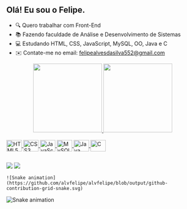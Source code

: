 ## Olá! Eu sou o Felipe.

- 🔍 Quero trabalhar com Front-End
- 📚 Fazendo faculdade de Análise e Desenvolvimento de Sistemas
- 💻 Estudando HTML, CSS, JavaScript, MySQL, OO, Java e C
- ✉️ Contate-me no email: felipealvesdasilva552@gmail.com

<div align="center">
  <a href="https://github.com/alvfelipe">
  <img height="180em" src="https://github-readme-stats.vercel.app/api?username=alvfelipe&show_icons=true&theme=dracula&include_all_commits=true&count_private=true"/>
  <img height="180em" src="https://github-readme-stats.vercel.app/api/top-langs/?username=alvfelipe&layout=compact&langs_count=7&theme=dracula"/>
</div>
  
<div style="display: inline_block"><br>
  <img align="center" alt="HTML5" height="30" width="40" src="https://cdn.jsdelivr.net/gh/devicons/devicon/icons/html5/html5-original.svg" />
  <img align="center" alt="CSS3" height="30" width="40" src="https://cdn.jsdelivr.net/gh/devicons/devicon/icons/css3/css3-original.svg" />
  <img align="center" alt="JavaScript" height="30" width="40" src="https://cdn.jsdelivr.net/gh/devicons/devicon/icons/javascript/javascript-original.svg" />
  <img align="center" alt="MySQL" height="30" width="40" src="https://cdn.jsdelivr.net/gh/devicons/devicon/icons/mysql/mysql-original.svg" />
  <img align="center" alt="Java" height="30" width="40" src="https://cdn.jsdelivr.net/gh/devicons/devicon/icons/java/java-original.svg" />
  <img align="center" alt="C" height="30" width="40" src="https://cdn.jsdelivr.net/gh/devicons/devicon/icons/c/c-original.svg" />
</div>
  
##
  
<div>
    <a href="felipealvesdasilva552@gmail.com" target="_blank"><img src="https://img.shields.io/badge/Gmail-D14836?style=for-the-badge&logo=gmail&logoColor=white" target="_blank"></a>
    <a href="https://www.linkedin.com/in/felipe-alves-2696421a7/" target="_blank"><img src="https://img.shields.io/badge/LinkedIn-0077B5?style=for-the-badge&logo=linkedin&logoColor=white" target="_blank"></a>
  
    ![Snake animation](https://github.com/alvfelipe/alvfelipe/blob/output/github-contribution-grid-snake.svg)
  
  ![Snake animation](https://github.com/snom0191/snom0191/blob/output/github-contribution-grid-snake.svg)


</div>
